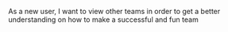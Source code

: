 As a new user, I want to view other teams in order to get a better understanding on how to make a successful and fun team
